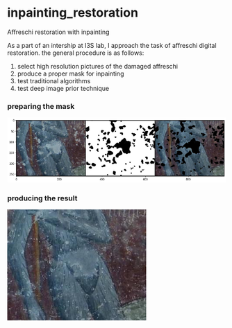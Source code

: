 # inpainting_restoration
Affreschi restoration with inpainting

As a part of an intership at I3S lab, I approach the task of affreschi digital restoration.
the general procedure is as follows: 

1) select high resolution pictures of the damaged affreschi 
2) produce a proper mask for inpainting
3) test traditional algorithms 
4) test deep image prior technique 



### preparing the mask 
![preparing](https://github.com/fmerizzi/inpainting_restoration/blob/main/prepare.png)

### producing the result 
![result](https://github.com/fmerizzi/inpainting_restoration/blob/main/detail2_full256.jpeg)

